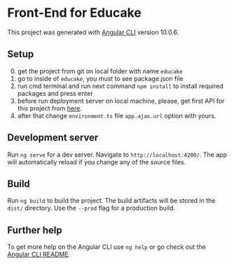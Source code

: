# Front-End for Educake

This project was generated with [Angular CLI](https://github.com/angular/angular-cli) version 10.0.6.

## Setup

0) get the project from git on local folder with name `educake`
1) go to inside of `educake`, you must to see package.json file
2) run cmd terminal and run next command `npm install` to install required packages and press enter
3) before run deployment server on local machine, please, get first API for this project from [here](https://github.com/lcostash/api.educake).
4) after that change `environment.ts` file `app.ajax.url` option with yours. 

## Development server

Run `ng serve` for a dev server. Navigate to `http://localhost:4200/`. The app will automatically reload if you change any of the source files.

## Build

Run `ng build` to build the project. The build artifacts will be stored in the `dist/` directory. Use the `--prod` flag for a production build.


## Further help

To get more help on the Angular CLI use `ng help` or go check out the [Angular CLI README](https://github.com/angular/angular-cli/blob/master/README.md).
